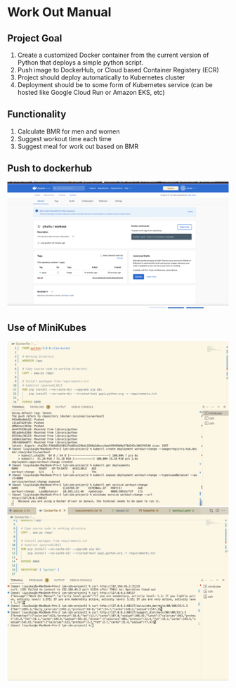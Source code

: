 # Work Out Manual
## Project Goal
1. Create a customized Docker container from the current version of Python that deploys a simple python script.
2. Push image to DockerHub, or Cloud based Container Registery (ECR)
3. Project should deploy automatically to Kubernetes cluster
4. Deployment should be to some form of Kubernetes service (can be hosted like Google Cloud Run or Amazon EKS, etc)

## Functionality
1. Calculate BMR for men and women
2. Suggest workout time each time
3. Suggest meal for work out based on BMR



## Push to dockerhub
![Dockerhub-demo](https://github.com/nogibjj/lyk-ids-project2/blob/main/Dockerhub.png)


## Use of MiniKubes
![MiniKubes-demo1](https://github.com/nogibjj/lyk-ids-project2/blob/main/MiniKube1.png)
![MiniKubes-demo2](https://github.com/nogibjj/lyk-ids-project2/blob/main/MiniKube2.png)

